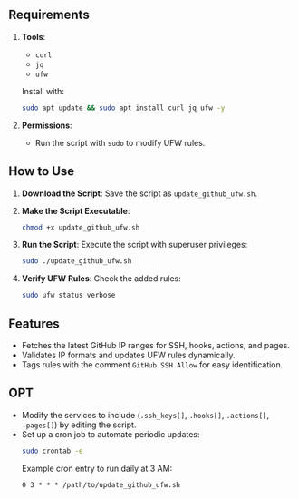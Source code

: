 ## Requirements

1. **Tools**:
   - `curl`
   - `jq`
   - `ufw`

   Install with:
   ```bash
   sudo apt update && sudo apt install curl jq ufw -y
   ```

2. **Permissions**:
   - Run the script with `sudo` to modify UFW rules.

## How to Use

1. **Download the Script**:
   Save the script as `update_github_ufw.sh`.

2. **Make the Script Executable**:
   ```bash
   chmod +x update_github_ufw.sh
   ```

3. **Run the Script**:
   Execute the script with superuser privileges:
   ```bash
   sudo ./update_github_ufw.sh
   ```

4. **Verify UFW Rules**:
   Check the added rules:
   ```bash
   sudo ufw status verbose
   ```

## Features

- Fetches the latest GitHub IP ranges for SSH, hooks, actions, and pages.
- Validates IP formats and updates UFW rules dynamically.
- Tags rules with the comment `GitHub SSH Allow` for easy identification.

## OPT 
- Modify the services to include (`.ssh_keys[]`, `.hooks[]`, `.actions[]`, `.pages[]`) by editing the script.
- Set up a cron job to automate periodic updates:
  ```bash
  sudo crontab -e
  ```
  Example cron entry to run daily at 3 AM:
  ```
  0 3 * * * /path/to/update_github_ufw.sh

  